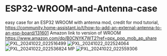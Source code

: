 # ESP32-WROOM-and-Antenna-case
easy case for an ESP32 WROOM with antenna mod, credit for mod tutorial, 
https://community.home-assistant.io/t/how-to-add-an-external-antenna-to-an-esp-board/131601
Amazon link to version of WROOM https://www.amazon.com/dp/B0CNYK7WT2?ref=ppx_pop_mob_ap_share
![PXL_20241022_022516499](https://github.com/user-attachments/assets/f6cf2239-7514-44ca-9057-ef8c47e3d4cb)
![PXL_20241022_022524064](https://github.com/user-attachments/assets/561e2800-fdbe-4158-99ad-6ea116a38ad2)
![PXL_20241022_022536824 MP](https://github.com/user-attachments/assets/1c7dbdd6-89b0-486f-b13a-777d3ac0d0d3)
![PXL_20241022_022559306](https://github.com/user-attachments/assets/125d1820-2b09-49c0-b4e6-c4ef7f37f42b)

